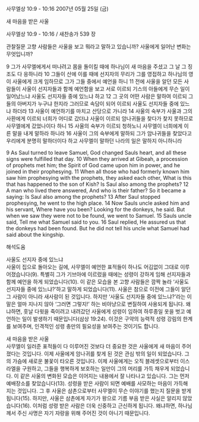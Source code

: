 사무엘상 10:9 - 10:16 
2007년 05월 25일 (금)

새 마음을 받은 사울



사무엘상 10:9 - 10:16 / 새찬송가 539 장


관찰질문
고향 사람들은 사울을 보고 뭐라고 말하고 있습니까?
사울에게 일어난 변화는 무엇입니까? 

9 그가 사무엘에게서 떠나려고 몸을 돌이킬 때에 하나님이 새 마음을 주셨고 그 날 그 징조도 다 응하니라 
10 그들이 산에 이를 때에 선지자의 무리가 그를 영접하고 하나님의 영이 사울에게 크게 임하므로 그가 그들 중에서 예언을 하니 11 전에 사울을 알던 모든 사람들이 사울이 선지자들과 함께 예언함을 보고 서로 이르되 기스의 아들에게 무슨 일이 일어났느냐 사울도 선지자들 중에 있느냐 하고 12 그 곳의 어떤 사람은 말하여 이르되 그들의 아버지가 누구냐 한지라 그러므로 속담이 되어 이르되 사울도 선지자들 중에 있느냐 하더라 13 사울이 예언하기를 마치고 산당으로 가니라 14 사울의 숙부가 사울과 그의 사환에게 이르되 너희가 어디로 갔더냐 사울이 이르되 암나귀들을 찾다가 찾지 못하므로 사무엘에게 갔었나이다 하니 15 사울의 숙부가 이르되 청하노니 사무엘이 너희에게 이른 말을 내게 말하라 하니라 16 사울이 그의 숙부에게 말하되 그가 암나귀들을 찾았다고 우리에게 분명히 말하더이다 하고 사무엘이 말하던 나라의 일은 말하지 아니하니라  

9 As Saul turned to leave Samuel, God changed Sauls heart, and all these signs were fulfilled that day. 10 When they arrived at Gibeah, a procession of prophets met him; the Spirit of God came upon him in power, and he joined in their prophesying. 11 When all those who had formerly known him saw him prophesying with the prophets, they asked each other, What is this that has happened to the son of Kish? Is Saul also among the prophets? 12 A man who lived there answered, And who is their father? So it became a saying: Is Saul also among the prophets? 13 After Saul stopped prophesying, he went to the high place. 14 Now Sauls uncle asked him and his servant, Where have you been? Looking for the donkeys, he said. But when we saw they were not to be found, we went to Samuel. 15 Sauls uncle said, Tell me what Samuel said to you. 16 Saul replied, He assured us that the donkeys had been found. But he did not tell his uncle what Samuel had said about the kingship.

해석도움





사울도 선지자 중에 있느냐  
사울이 집으로 돌아오는 길에, 사무엘이 예언한 표적들이 하나도 어김없이 그대로 이루어졌습니다(9). 특별히 그가 기브아에 이르렀을 때에는 성령이 강하게 임해 선지자들과 함께 예언을 하게 되었습니다(10). 이 같은 모습을 본 고향 사람들은 깜짝 놀라 ‘사울도 선지자들 중에 있느냐?’하고 말하게 되었습니다(11). 사울은 참으로 이전에 그들이 알던 그 사람이 아니라 새사람이 된 것입니다. 하지만 ‘사울도 선지자들 중에 있느냐?’라는 이 말은 얼마 지나지 않아 ‘그러면 그렇지!’ 하는 비아냥으로 변질하여 사용되게 됩니다. 왜냐하면, 훗날 다윗을 죽이려고 내려갔던 사울에게 성령이 임하여 하루종일 옷을 벗고 예언하는 일이 발생하기 때문입니다(삼상 19:24). 이것은 구약의 능력적 성령 강림의 한계를 보여주며, 인격적인 성령 충만의 필요성을 보여주는 것이기도 합니다.  

새 마음을 받은 사울  
사무엘이 일러준 표적들이 다 이루어진 것보다 더 중요한 것은 사울에게 새 마음이 주어졌다는 것입니다. 이제 사울에게 암나귀를 찾게 된 것은 관심 밖의 일이 되었습니다. 그의 가슴에 새로운 불꽃이 타오른 것입니다. 이제 사울에게는 오직 블레셋으로부터 이스라엘을 구원하고, 그들을 행복하게 보호하는 일만이 그의 머리를 가득 채우게 되었습니다. 이 같은 사울의 변화된 모습은 이어지는 내용에서 잘 나타나고 있습니다. 그는 먼저 예배장소를 찾았습니다(13). 성령을 받은 사람이 되면 예배를 사모하는 마음이 가득해 지는 것입니다. 그 후 사울은 삼촌으로부터 사무엘이 무슨 이야기를 했는지 질문을 받게 됩니다(15). 하지만, 사울은 삼촌에게 자기가 왕으로 기름 부음 받은 사실은 알리지 않았습니다(16). 이처럼 성령 받은 사람은 더욱 신중하고 근신하게 됩니다. 왜냐하면, 하나님께서 주신 사명은 자기 자랑을 위해 주어진 것이 아니기 때문입니다.